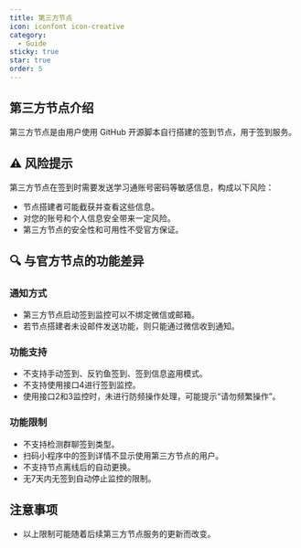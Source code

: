 ```yaml
---
title: 第三方节点
icon: iconfont icon-creative
category:
  - Guide
sticky: true
star: true
order: 5
---
```


## 第三方节点介绍

第三方节点是由用户使用 GitHub 开源脚本自行搭建的签到节点，用于签到服务。

## ⚠️ 风险提示

第三方节点在签到时需要发送学习通账号密码等敏感信息，构成以下风险：

- 节点搭建者可能截获并查看这些信息。
- 对您的账号和个人信息安全带来一定风险。
- 第三方节点的安全性和可用性不受官方保证。

## 🔍 与官方节点的功能差异

### 通知方式

- 第三方节点启动签到监控可以不绑定微信或邮箱。
- 若节点搭建者未设邮件发送功能，则只能通过微信收到通知。

### 功能支持

- 不支持手动签到、反钓鱼签到、签到信息盗用模式。
- 不支持使用接口4进行签到监控。
- 使用接口2和3监控时，未进行防频操作处理，可能提示“请勿频繁操作”。

### 功能限制

- 不支持检测群聊签到类型。
- 扫码小程序中的签到详情不显示使用第三方节点的用户。
- 不支持节点离线后的自动更换。
- 无7天内无签到自动停止监控的限制。

## 注意事项

- 以上限制可能随着后续第三方节点服务的更新而改变。

